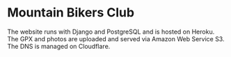 # Mountain Bikers Club

The website runs with Django and PostgreSQL and is hosted on Heroku.
The GPX and photos are uploaded and served via Amazon Web Service S3.
The DNS is managed on Cloudflare.
